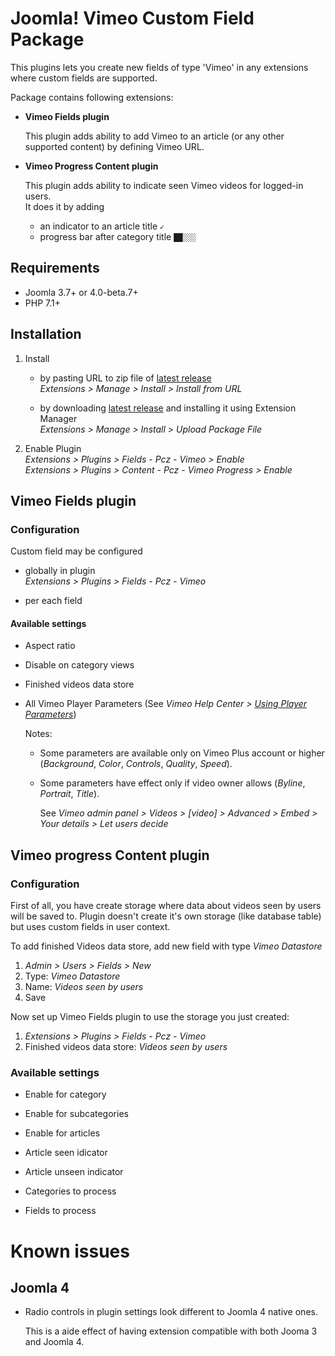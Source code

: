 # Joomla! Vimeo Custom Field Package

This plugins lets you create new fields of type 'Vimeo' in any extensions where custom fields are supported.

Package contains following extensions:

- **Vimeo Fields plugin**

  This plugin adds ability to add Vimeo to an article (or any other supported content) by defining Vimeo URL.

- **Vimeo Progress Content plugin**

  This plugin adds ability to indicate seen Vimeo videos for logged-in users.  
  It does it by adding
  
  - an indicator to an article title `✓`
  - progress bar after category title `██░░░`


## Requirements

- Joomla 3.7+ or 4.0-beta.7+
- PHP 7.1+


## Installation

1. Install

   - by pasting URL to zip file of [latest release](https://github.com/piotr-cz/joomla-customfields-vimeo/releases/latest)  
     *Extensions > Manage > Install > Install from URL*

   - by downloading [latest release](https://github.com/piotr-cz/joomla-customfields-vimeo/releases/latest) and installing it using Extension Manager  
     *Extensions > Manage > Install > Upload Package File*

1. Enable Plugin  
   *Extensions > Plugins > Fields - Pcz - Vimeo > Enable*  
   *Extensions > Plugins > Content - Pcz - Vimeo Progress > Enable*


## Vimeo Fields plugin

### Configuration

Custom field may be configured

- globally in plugin  
  *Extensions > Plugins > Fields - Pcz - Vimeo*

- per each field


#### Available settings

- Aspect ratio

- Disable on category views

- Finished videos data store

- All Vimeo Player Parameters (See _Vimeo Help Center > [Using Player Parameters](https://vimeo.zendesk.com/hc/en-us/articles/360001494447-Using-Player-Parameter)_)

  Notes:

  - Some parameters are available only on Vimeo Plus account or higher (_Background_, _Color_, _Controls_, _Quality_, _Speed_).

  - Some parameters have effect only if video owner allows (_Byline_, _Portrait_, _Title_).

    See _Vimeo admin panel > Videos > [video] > Advanced > Embed > Your details > Let users decide_


## Vimeo progress Content plugin

### Configuration

First of all, you have create storage where data about videos seen by users will be saved to.
Plugin doesn't create it's own storage (like database table) but uses custom fields in user context.

To add finished Videos data store, add new field with type *Vimeo Datastore*

1. *Admin > Users > Fields > New*
1. Type: *Vimeo Datastore*
1. Name: *Videos seen by users*
1. Save

Now set up Vimeo Fields plugin to use the storage you just created:

1. *Extensions > Plugins > Fields - Pcz - Vimeo*
1. Finished videos data store: *Videos seen by users*


### Available settings

- Enable for category

- Enable for subcategories

- Enable for articles

- Article seen idicator

- Article unseen indicator

- Categories to process

- Fields to process


# Known issues

## Joomla 4

- Radio controls in plugin settings look different to Joomla 4 native ones.

  This is a aide effect of having extension compatible with both Jooma 3 and Joomla 4.

